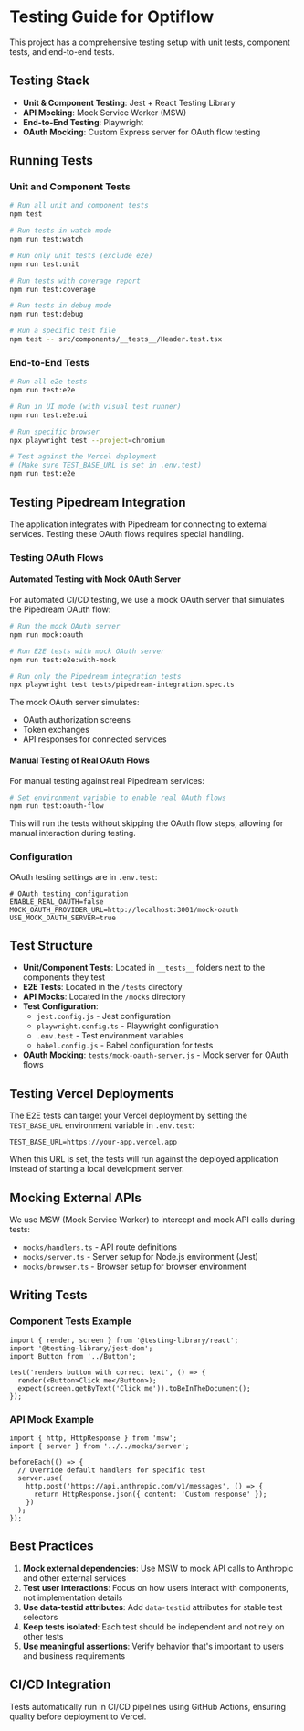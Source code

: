 # Testing Guide for Optiflow

This project has a comprehensive testing setup with unit tests, component tests, and end-to-end tests.

## Testing Stack

- **Unit & Component Testing**: Jest + React Testing Library
- **API Mocking**: Mock Service Worker (MSW)
- **End-to-End Testing**: Playwright
- **OAuth Mocking**: Custom Express server for OAuth flow testing

## Running Tests

### Unit and Component Tests

```bash
# Run all unit and component tests
npm test

# Run tests in watch mode
npm run test:watch

# Run only unit tests (exclude e2e)
npm run test:unit

# Run tests with coverage report
npm run test:coverage

# Run tests in debug mode
npm run test:debug

# Run a specific test file
npm test -- src/components/__tests__/Header.test.tsx
```

### End-to-End Tests

```bash
# Run all e2e tests
npm run test:e2e

# Run in UI mode (with visual test runner)
npm run test:e2e:ui

# Run specific browser
npx playwright test --project=chromium

# Test against the Vercel deployment
# (Make sure TEST_BASE_URL is set in .env.test)
npm run test:e2e
```

## Testing Pipedream Integration

The application integrates with Pipedream for connecting to external services. Testing these OAuth flows requires special handling.

### Testing OAuth Flows

#### Automated Testing with Mock OAuth Server

For automated CI/CD testing, we use a mock OAuth server that simulates the Pipedream OAuth flow:

```bash
# Run the mock OAuth server
npm run mock:oauth

# Run E2E tests with mock OAuth server
npm run test:e2e:with-mock

# Run only the Pipedream integration tests
npx playwright test tests/pipedream-integration.spec.ts
```

The mock OAuth server simulates:
- OAuth authorization screens
- Token exchanges
- API responses for connected services

#### Manual Testing of Real OAuth Flows

For manual testing against real Pipedream services:

```bash
# Set environment variable to enable real OAuth flows
npm run test:oauth-flow
```

This will run the tests without skipping the OAuth flow steps, allowing for manual interaction during testing.

### Configuration

OAuth testing settings are in `.env.test`:

```
# OAuth testing configuration
ENABLE_REAL_OAUTH=false
MOCK_OAUTH_PROVIDER_URL=http://localhost:3001/mock-oauth
USE_MOCK_OAUTH_SERVER=true
```

## Test Structure

- **Unit/Component Tests**: Located in `__tests__` folders next to the components they test
- **E2E Tests**: Located in the `/tests` directory
- **API Mocks**: Located in the `/mocks` directory
- **Test Configuration**: 
  - `jest.config.js` - Jest configuration
  - `playwright.config.ts` - Playwright configuration
  - `.env.test` - Test environment variables
  - `babel.config.js` - Babel configuration for tests
- **OAuth Mocking**: `tests/mock-oauth-server.js` - Mock server for OAuth flows

## Testing Vercel Deployments

The E2E tests can target your Vercel deployment by setting the `TEST_BASE_URL` environment variable in `.env.test`:

```
TEST_BASE_URL=https://your-app.vercel.app
```

When this URL is set, the tests will run against the deployed application instead of starting a local development server.

## Mocking External APIs

We use MSW (Mock Service Worker) to intercept and mock API calls during tests:

- `mocks/handlers.ts` - API route definitions
- `mocks/server.ts` - Server setup for Node.js environment (Jest)
- `mocks/browser.ts` - Browser setup for browser environment

## Writing Tests

### Component Tests Example

```tsx
import { render, screen } from '@testing-library/react';
import '@testing-library/jest-dom';
import Button from '../Button';

test('renders button with correct text', () => {
  render(<Button>Click me</Button>);
  expect(screen.getByText('Click me')).toBeInTheDocument();
});
```

### API Mock Example

```tsx
import { http, HttpResponse } from 'msw';
import { server } from '../../mocks/server';

beforeEach(() => {
  // Override default handlers for specific test
  server.use(
    http.post('https://api.anthropic.com/v1/messages', () => {
      return HttpResponse.json({ content: 'Custom response' });
    })
  );
});
```

## Best Practices

1. **Mock external dependencies**: Use MSW to mock API calls to Anthropic and other external services
2. **Test user interactions**: Focus on how users interact with components, not implementation details
3. **Use data-testid attributes**: Add `data-testid` attributes for stable test selectors
4. **Keep tests isolated**: Each test should be independent and not rely on other tests
5. **Use meaningful assertions**: Verify behavior that's important to users and business requirements

## CI/CD Integration

Tests automatically run in CI/CD pipelines using GitHub Actions, ensuring quality before deployment to Vercel. 